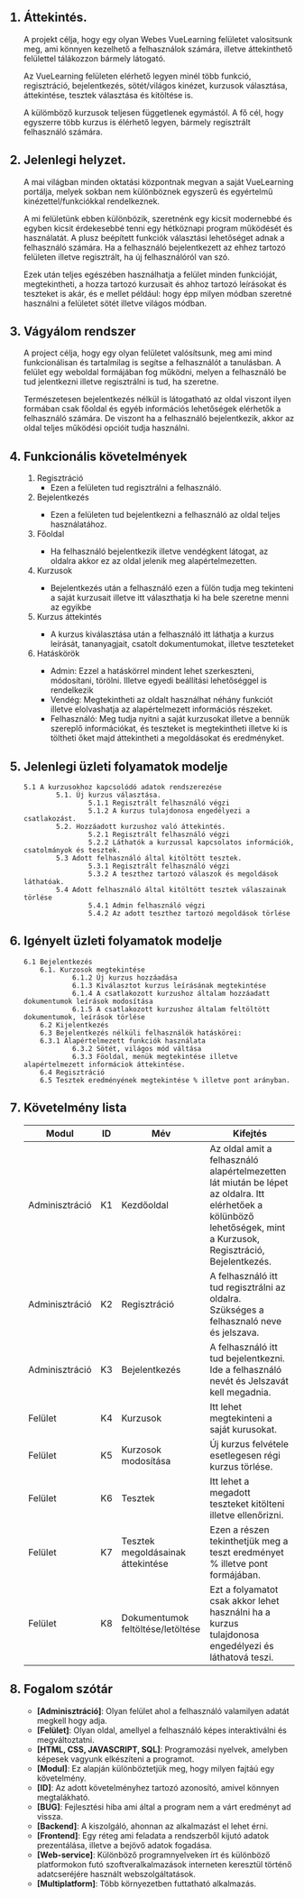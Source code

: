 
<ol>

## <li>Áttekintés.</li>

<p>A projekt célja, hogy egy olyan Webes VueLearning felületet valositsunk meg, ami könnyen kezelhető a felhasználok számára, illetve áttekinthető felülettel tálákozzon bármely látogató. 
</p>

<p>Az VueLearning felületen elérhető legyen minél több funkció, regisztráció, bejelentkezés, sötét/világos kinézet, kurzusok választása, áttekintése, tesztek választása és kitöltése is.   
</p>

<p>A külömböző kurzusok teljesen függetlenek egymástól. A fő cél, hogy egyszerre több kurzus is élérhető legyen, bármely regisztrált felhasználó számára. 
</P>


## <li>Jelenlegi helyzet.</li>
<p>A mai világban minden oktatási központnak megvan a saját VueLearning portálja, melyek sokban nem különböznek egyszerű és egyértelmű kinézettel/funkciókkal rendelkeznek. 
<p>A mi felületünk ebben különbözik, szeretnénk egy kicsit modernebbé és egyben kicsit érdekesebbé tenni egy hétköznapi program működését és használatát. A plusz beépített funkciók választási lehetőséget adnak a felhasználó számára. Ha a felhasználó bejelentkezett az ehhez tartozó felületen illetve regisztrált, ha új felhasználóról van szó.
<p>Ezek után teljes egészében használhatja a felület minden funkcióját, megtekintheti, a hozza tartozó kurzusait és ahhoz tartozó leírásokat és teszteket is akár, és e mellet például: hogy épp milyen módban szeretné használni a felületet sötét illetve világos módban.

</p>

## <li>Vágyálom rendszer</li>
<p>A project célja, hogy egy olyan felületet valósítsunk, meg ami mind funkcionálisan és tartalmilag is segítse a felhasználót a tanulásban. A felület egy weboldal formájában fog működni, melyen a felhasználó be tud jelentkezni illetve regisztrálni is tud, ha szeretne. 
<p>Természetesen bejelentkezés nélkül is látogatható az oldal viszont ilyen formában csak főoldal és egyéb információs lehetőségek elérhetők a felhasználó számára. De viszont ha a felhasználó bejelentkezik, akkor az oldal teljes működési opcióit tudja használni.   
</p>

## <li>Funkcionális követelmények

<ol>
<li> Regisztráció
<ul>
 <li> Ezen a felületen tud regisztrálni a felhasználó.</li>
</ul>
</li>
    <li> Bejelentkezés </li>
<ul>
 <li> Ezen a felületen tud bejelentkezni a felhasználó az oldal teljes használatához.</li>
</ul>
    <li> Főoldal </li>
<ul>
 <li>Ha felhasználó bejelentkezik illetve vendégkent látogat, az oldalra akkor ez az oldal jelenik meg alapértelmezetten.</li>
</ul>
    <li> Kurzusok </li>
    <ul>
 <li>Bejelentkezés után a felhasználó ezen a fülön tudja meg tekinteni a saját kurzusait illetve itt választhatja ki ha bele szeretne menni az egyikbe</li>
</ul>
    <li> Kurzus áttekintés </li>
    <ul>
 <li>A kurzus kiválasztása után a felhasználó itt láthatja a kurzus leírását, tananyagjait, csatolt dokumentumokat, illetve teszteteket</li>
</ul>
<li> Hatáskörök </li>
    <ul>
 <li> Admin: Ezzel a hatáskörrel mindent lehet szerkeszteni, módosítani, törölni. Illetve egyedi beállítási lehetőséggel is rendelkezik </li>
 <li> Vendég: Megtekintheti az oldalt használhat néhány funkciót illetve elolvashatja az alapértelmezett információs részeket.</li>
 <li> Felhasználó: Meg tudja nyitni a saját kurzusokat illetve a bennük szereplő információkat, és teszteket is megtekintheti illetve ki is töltheti őket majd áttekintheti a megoldásokat és eredményket.</li>

</ol>



## <li>Jelenlegi üzleti folyamatok modelje</li>
    5.1 A kurzusokhoz kapcsolódó adatok rendszerezése
            5.1. Új kurzus választása.
                    5.1.1 Regisztrált felhasználó végzi
                    5.1.2 A kurzus tulajdonosa engedélyezi a csatlakozást.
            5.2. Hozzáadott kurzushoz való áttekintés.
                    5.2.1 Regisztrált felhasználó végzi
                    5.2.2 Láthatók a kurzussal kapcsolatos információk, csatolmányok és tesztek.
            5.3 Adott felhasználó által kitöltött tesztek.
                    5.3.1 Regisztrált felhasználó végzi
                    5.3.2 A teszthez tartozó válaszok és megoldások láthatóak.
            5.4 Adott felhasználó által kitöltött tesztek válaszainak törlése
                    5.4.1 Admin felhasználó végzi
                    5.4.2 Az adott teszthez tartozó megoldások törlése

## <li>Igényelt üzleti folyamatok modelje</li>
    6.1 Bejelentkezés
        6.1. Kurzosok megtekintése
                6.1.2 Új kurzus hozzáadása
                6.1.3 Kiválasztot kurzus leírásának megtekintése
                6.1.4 A csatlakozott kurzushoz általam hozzáadatt dokumentumok leírások modosítása
                6.1.5 A csatlakozott kurzushoz általam feltöltött dokumentumok, leírások törlése
        6.2 Kijelentkezés
        6.3 Bejelentkezés nélküli felhasználók hatáskörei:
        6.3.1 Alapértelmezett funkciók használata
                6.3.2 Sötét, világos mód váltása
                6.3.3 Föoldal, menük megtekintése illetve alapértelmezett informáciok áttekintése.
        6.4 Regisztráció
        6.5 Tesztek eredményének megtekintése % illetve pont arányban. 

## <li>Követelmény lista</li>

|Modul|ID|Mév|Kifejtés|
|--------------------|-------------|---------|---------------|
|Adminisztráció|K1|Kezdőoldal|Az oldal amit a felhasználó alapértelmezetten lát miután be lépet az oldalra. Itt elérhetőek a kölünböző lehetőségek, mint a Kurzusok, Regisztráció, Bejelentkezés. |
|Adminisztráció|K2|Regisztráció|A felhasználó itt tud regisztrálni az oldalra. Szükséges a felhasznaló neve és jelszava.|
|Adminisztráció|K3|Bejelentkezés|A felhasználó itt tud bejelentkezni. Ide a felhasználó nevét és Jelszavát kell megadnia.|
|Felület|K4|Kurzusok|Itt lehet megtekinteni a saját kurusokat.|
|Felület|K5|Kurzosok modosítása|Új kurzus felvétele esetlegesen régi kurzus törlése.|
|Felület|K6|Tesztek|Itt lehet a megadott teszteket kitölteni illetve ellenőrizni.|
|Felület|K7|Tesztek megoldásainak áttekintése|Ezen a részen tekinthetjük meg a teszt eredményet % illetve pont formájában.|
|Felület|K8|Dokumentumok feltöltése/letöltése| Ezt a folyamatot csak akkor lehet használni ha a kurzus tulajdonosa engedélyezi és láthatová teszi.|

## <li>Fogalom szótár</li>

<ul>
<li><strong>[Adminisztráció]</strong>: Olyan felület ahol a felhasználó valamilyen adatát megkell hogy adja.</li>

<li> <strong>[Felület]</strong>: Olyan oldal, amellyel a felhasználó képes interaktiválni és megváltoztatni.</li>

<li> <strong>[HTML, CSS, JAVASCRIPT, SQL]</strong>: Programozási nyelvek, amelyben képesek vagyunk elkészíteni a programot.</li>

<li> <strong>[Modul]</strong>: Ez alapján különböztetjük meg, hogy milyen fajtáú egy követelmény.</li>

<li> <strong>[ID]</strong>: Az adott követelményhez tartozó azonosító, amivel könnyen megtalákható.</li>

<li> <strong>[BUG]</strong>: Fejlesztési hiba ami által a program nem a várt eredményt ad vissza.</li>

<li> <strong>[Backend]</strong>: A kiszolgáló, ahonnan az alkalmazást el lehet érni.</li>

<li> <strong>[Frontend]</strong>: Egy réteg ami feladata a rendszerből kijutó adatok prezentálása, illetve a bejövő adatok fogadása.</li>

<li> <strong>[Web-service]</strong>: Különböző programnyelveken írt és különböző platformokon futó szoftveralkalmazások interneten keresztül történő adatcseréjére használt webszolgáltatások.</li>

<li> <strong>[Multiplatform]</strong>: Több környezetben futtatható alkalmazás.</li>
</ul>
</ol>
